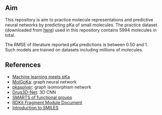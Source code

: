 ## Aim
This repository is aim to practice molecule representations and predictive neural networks by predicting pKa of small molecules. The practice dataset (downloaded from [here](https://github.com/czodrowskilab/Machine-learning-meets-pKa/blob/master/datasets/combined_training_datasets_unique.sdf)) used in this repository contains 5994 molecules in total.

The RMSE of literature reported pKa predictions is between 0.50 and 1. Such models are trained on datasets including millions of molecules.


## References
- [Machine learning meets pKa](https://github.com/czodrowskilab/Machine-learning-meets-pKa)
- [MolGpKa](https://github.com/Xundrug/MolGpKa): graph neural network
- [pkasolver](https://github.com/mayrf/pkasolver): graph isomorphism network
- [Drug3D-Net](https://academic.oup.com/bib/article/22/5/bbab078/6210061): 3D CNN
- [SMARTS of functional groups](https://github.com/rdkit/rdkit/blob/master/Data/FunctionalGroups.txt)
- [RDKit Fragment Module Document](https://rdkit.org/docs/source/rdkit.Chem.Fragments.html)
- [Introduction to SMILES](https://www.daylight.com/dayhtml/doc/theory/theory.smiles.html)
